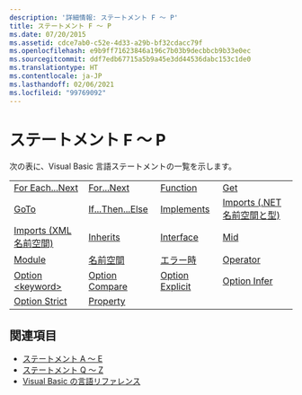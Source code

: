 ```yaml
---
description: '詳細情報: ステートメント F ～ P'
title: ステートメント F ～ P
ms.date: 07/20/2015
ms.assetid: cdce7ab0-c52e-4d33-a29b-bf32cdacc79f
ms.openlocfilehash: e9b9ff71623846a196c7b03b9decbbcb9b33e0ec
ms.sourcegitcommit: ddf7edb67715a5b9a45e3dd44536dabc153c1de0
ms.translationtype: HT
ms.contentlocale: ja-JP
ms.lasthandoff: 02/06/2021
ms.locfileid: "99769092"
---
```

# <a name="f-p-statements"></a>ステートメント F ～ P

次の表に、Visual Basic 言語ステートメントの一覧を示します。  
  
|||||  
|---|---|---|---|  
|[For Each...Next](for-each-next-statement.md)|[For...Next](for-next-statement.md)|[Function](function-statement.md)|[Get](get-statement.md)|  
|[GoTo](goto-statement.md)|[If...Then...Else](if-then-else-statement.md)|[Implements](implements-statement.md)|[Imports (.NET 名前空間と型)](imports-statement-net-namespace-and-type.md)|  
|[Imports (XML 名前空間)](imports-statement-xml-namespace.md)|[Inherits](inherits-statement.md)|[Interface](interface-statement.md)|[Mid](mid-statement.md)|  
|[Module](module-statement.md)|[名前空間](namespace-statement.md)|[エラー時](on-error-statement.md)|[Operator](operator-statement.md)|  
|[Option \<keyword>](option-keyword-statement.md)|[Option Compare](option-compare-statement.md)|[Option Explicit](option-explicit-statement.md)|[Option Infer](option-infer-statement.md)|  
|[Option Strict](option-strict-statement.md)|[Property](property-statement.md)|||  
  
## <a name="see-also"></a>関連項目

- [ステートメント A ～ E](a-e-statements.md)
- [ステートメント Q ～ Z](q-z-statements.md)
- [Visual Basic の言語リファレンス](../index.md)
